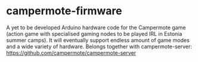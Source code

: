 campermote-firmware
===================

A yet to be developed Arduino hardware code for the Campermote game (action game with specialised gaming nodes to be played IRL in Estonia summer camps). It will eventually support endless amount of game modes and a wide variety of hardware. Belongs together with campermote-server: https://github.com/campermote/campermote-server
